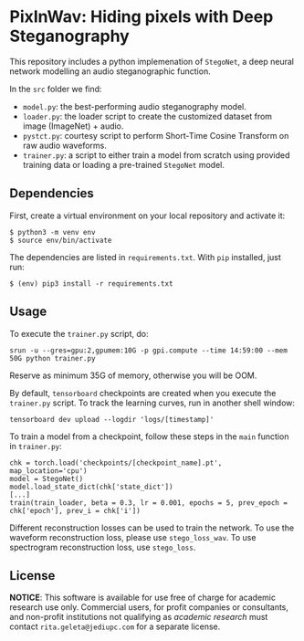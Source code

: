 # PixInWav: Hiding pixels with Deep Steganography

This repository includes a python implemenation of `StegoNet`, a deep neural network modelling an audio steganographic function. 

In the `src` folder we find:

- `model.py`: the best-performing audio steganography model.
- `loader.py`: the loader script to create the customized dataset from image (ImageNet) + audio.
- `pystct.py`: courtesy script to perform Short-Time Cosine Transform on raw audio waveforms.
- `trainer.py`: a script to either train a model from scratch using provided training data or loading a pre-trained `StegoNet` model.

## Dependencies

First, create a virtual environment on your local repository and activate it:
```
$ python3 -m venv env
$ source env/bin/activate
```
The dependencies are listed in `requirements.txt`. With `pip` installed, just run:
```
$ (env) pip3 install -r requirements.txt
```

## Usage
To execute the `trainer.py` script, do:
```
srun -u --gres=gpu:2,gpumem:10G -p gpi.compute --time 14:59:00 --mem 50G python trainer.py
```
Reserve as minimum 35G of memory, otherwise you will be OOM.

By default, `tensorboard` checkpoints are created when you execute the `trainer.py` script. To track the learning curves, run in another shell window:
```
tensorboard dev upload --logdir 'logs/[timestamp]'
```

To train a model from a checkpoint, follow these steps in the `main` function in `trainer.py`:
```
chk = torch.load('checkpoints/[checkpoint_name].pt', map_location='cpu')
model = StegoNet()
model.load_state_dict(chk['state_dict'])
[...]
train(train_loader, beta = 0.3, lr = 0.001, epochs = 5, prev_epoch = chk['epoch'], prev_i = chk['i'])
```

Different reconstruction losses can be used to train the network. To use the waveform reconstruction loss, please use `stego_loss_wav`. To use spectrogram reconstruction loss, use `stego_loss`.

## License

**NOTICE**: This software is available for use free of charge for academic research use only. Commercial users, for profit companies or consultants, and non-profit institutions not qualifying as *academic research* must contact `rita.geleta@jediupc.com` for a separate license. 




